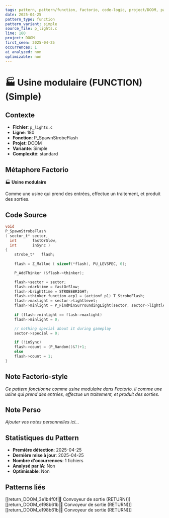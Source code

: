 ```yaml
---
tags: pattern, pattern/function, factorio, code-logic, project/DOOM, pattern/variant/simple
date: 2025-04-25
pattern_type: function
pattern_variant: simple
source_file: p_lights.c
line: 180
project: DOOM
first_seen: 2025-04-25
occurrences: 1
ai_analyzed: non
optimizable: non
---
```


# 🏭 Usine modulaire (FUNCTION) (Simple)

## Contexte
- **Fichier**: `p_lights.c`
- **Ligne**: 180
- **Fonction**: P_SpawnStrobeFlash
- **Projet**: DOOM
- **Variante**: Simple
- **Complexité**: standard

## Métaphore Factorio
🏭 **Usine modulaire**

Comme une usine qui prend des entrées, effectue un traitement, et produit des sorties.

## Code Source
```c
void
P_SpawnStrobeFlash
( sector_t*	sector,
  int		fastOrSlow,
  int		inSync )
{
    strobe_t*	flash;
	
    flash = Z_Malloc ( sizeof(*flash), PU_LEVSPEC, 0);

    P_AddThinker (&flash->thinker);

    flash->sector = sector;
    flash->darktime = fastOrSlow;
    flash->brighttime = STROBEBRIGHT;
    flash->thinker.function.acp1 = (actionf_p1) T_StrobeFlash;
    flash->maxlight = sector->lightlevel;
    flash->minlight = P_FindMinSurroundingLight(sector, sector->lightlevel);
		
    if (flash->minlight == flash->maxlight)
	flash->minlight = 0;

    // nothing special about it during gameplay
    sector->special = 0;	

    if (!inSync)
	flash->count = (P_Random()&7)+1;
    else
	flash->count = 1;
}
```

## Note Factorio-style
*Ce pattern fonctionne comme usine modulaire dans Factorio. Il comme une usine qui prend des entrées, effectue un traitement, et produit des sorties.*

## Note Perso
*Ajouter vos notes personnelles ici...*

## Statistiques du Pattern
- **Première détection**: 2025-04-25
- **Dernière mise à jour**: 2025-04-25
- **Nombre d'occurrences**: 1 fichiers
- **Analysé par IA**: Non
- **Optimisable**: Non

## Patterns liés
[[return_DOOM_3e1b4f0f|🚚 Convoyeur de sortie (RETURN)]]
[[return_DOOM_e198b61b|🚚 Convoyeur de sortie (RETURN)]]
[[return_DOOM_e198b61b|🚚 Convoyeur de sortie (RETURN)]]
